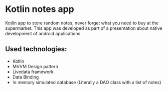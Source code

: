 # Kotlin notes app

Kotlin app to store random notes, never forget what you need to buy at the supermarket.
This app was developed as part of a presentation about native development of android applications.

## Used technologies:
- Kotlin
- MVVM Design pattern
- Livedata framework
- Data Binding
- In memory simulated database (Literally a DAO class with a list of notes)

